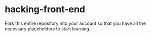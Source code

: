 # hacking-front-end

Fork this entire repository into your account so that you have all the necessary placeholders to start learning.
